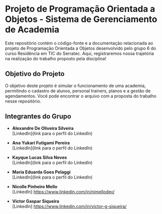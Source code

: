 # Projeto de Programação Orientada a Objetos - Sistema de Gerenciamento de Academia

Este repositório contém o código-fonte e a documentação relacionada ao projeto de Programação Orientada a Objetos desenvolvido pelo grupo 6 do curso Residência em TIC do Serratec. Aqui, registraremos nossa trajetória na realização do trabalho proposto pela disciplina!

## Objetivo do Projeto

O objetivo deste projeto é simular o funcionamento de uma academia, permitindo o cadastro de alunos, personal trainers, planos e a gestão de agendamentos. Você pode encontrar o arquivo com a proposta do trabalho nesse repositório.

## Integrantes do Grupo

- **Alexandre De Oliveira Silveira**  
  [LinkedIn](link para o perfil do LinkedIn)

- **Ana Yukari Futigami Pereira**  
  [LinkedIn](link para o perfil do LinkedIn)

- **Kayque Lucas Silva Neves**  
  [LinkedIn](link para o perfil do LinkedIn)

- **Maria Eduarda Goes Pelaggi**  
  [LinkedIn](link para o perfil do LinkedIn)

- **Nicolle Pinheiro Mello**  
  [LinkedIn] https://www.linkedin.com/in/nimellodev/

- **Victor Gaspar Siqueira**  
  [LinkedIn] https://www.linkedin.com/in/victor-g-siqueira/
